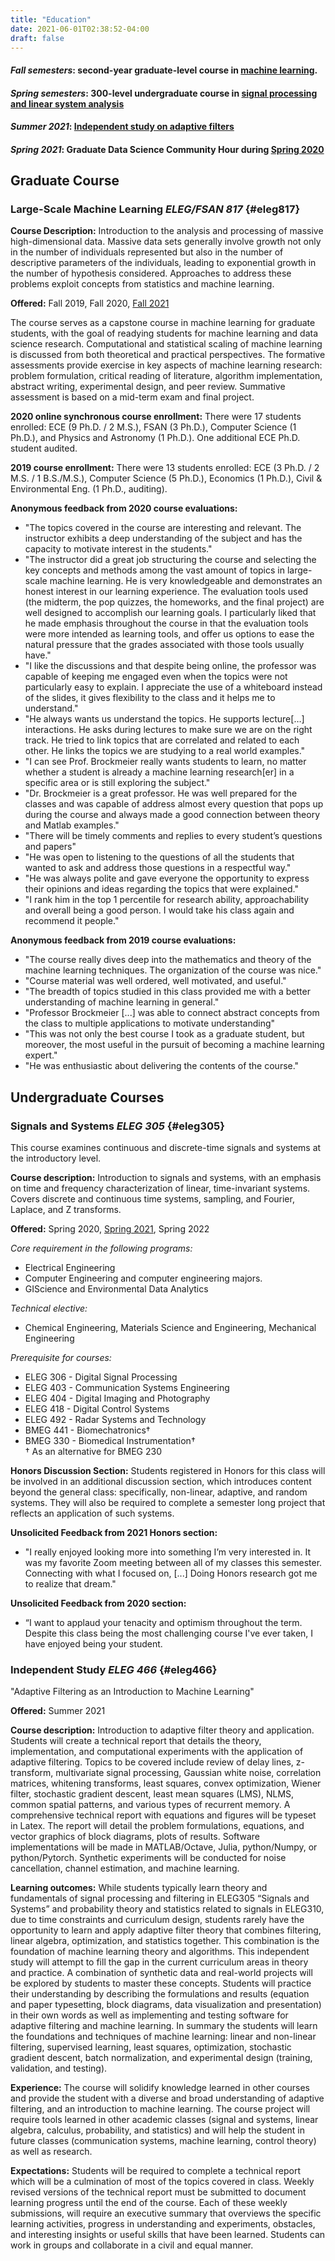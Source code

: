 ```yaml
---
title: "Education"
date: 2021-06-01T02:38:52-04:00
draft: false
---
```


#### *Fall semesters*: second-year graduate-level course in [machine learning](#eleg817).
#### *Spring semesters*: 300-level undergraduate course in [signal processing and linear system analysis](#eleg305)
#### *Summer 2021*: [Independent study on adaptive filters](#eleg466)
#### *Spring 2021*: Graduate Data Science Community Hour during [Spring 2020](https://dsi.udel.edu/events/data-science-community-hour/)



## Graduate Course 

### Large-Scale Machine Learning *ELEG/FSAN 817* {#eleg817}
**Course Description:** Introduction to the analysis and processing of massive high-dimensional data. Massive data sets generally involve growth not only in the number of individuals represented but also in the number of descriptive parameters of the individuals, leading to exponential growth in the number of hypothesis considered. Approaches to address these problems exploit concepts from statistics and machine learning.

**Offered:** Fall 2019, Fall 2020, [Fall 2021](https://dsi.udel.edu/files/formidable/19/Large-Scale-Machine-Learning-Syllabus-2021.pdf)

The course serves as a capstone course in machine learning for graduate students, with the goal of readying students for machine learning and data science research. Computational and statistical scaling of machine learning is discussed from both theoretical and practical perspectives. The formative assessments provide exercise in key aspects of machine learning research: problem formulation, critical reading of literature, algorithm implementation, abstract writing, experimental design, and peer review. Summative assessment is based on a mid-term exam and final project. 

**2020 online synchronous course enrollment:** There were 17 students enrolled: ECE (9 Ph.D. / 2 M.S.), FSAN (3 Ph.D.), Computer Science (1 Ph.D.), and Physics and Astronomy (1 Ph.D.).  One additional ECE Ph.D. student audited. 

**2019 course enrollment:** There were 13 students enrolled: ECE (3 Ph.D. / 2 M.S. / 1 B.S./M.S.), Computer Science (5 Ph.D.), Economics (1 Ph.D.), Civil \& Environmental Eng. (1 Ph.D., auditing). 


**Anonymous feedback from 2020 course evaluations:**
 - "The topics covered in the course are interesting and relevant. The instructor exhibits a deep understanding of the subject and has the capacity to motivate interest in the students."
 - "The instructor did a great job structuring the course and selecting the key concepts and methods among the vast amount of topics in large-scale machine learning. He is very knowledgeable and demonstrates an honest interest in our learning experience. The evaluation tools used (the midterm, the pop quizzes, the homeworks, and the final project) are well designed to accomplish our learning goals. I particularly liked that he made emphasis throughout the course in that the evaluation tools were more intended as learning tools, and offer us options to ease the natural pressure that the grades associated with those tools usually have."
 - "I like the discussions and that despite being online, the professor was capable of keeping me engaged even when the topics were not particularly easy to explain. I appreciate the use of a whiteboard instead of the slides, it gives flexibility to the class and it helps me to understand."
 - "He always wants us understand the topics. He supports lecture[…] interactions. He asks during lectures to make sure we are on the right track. He tried to link topics that are correlated and related to each other. He links the topics we are studying to a real world examples."
 - "I can see Prof. Brockmeier really wants students to learn, no matter whether a student is already a machine learning research[er] in a specific area or is still exploring the subject."
 - "Dr. Brockmeier is a great professor. He was well prepared for the classes and was capable of address almost every question that pops up during the course and always made a good connection between theory and Matlab examples."
 - "There will be timely comments and replies to every student’s questions and papers"
 - "He was open to listening to the questions of all the students that wanted to ask and address those questions in a respectful way."
 - "He was always polite and gave everyone the opportunity to express their opinions and ideas regarding the topics that were explained."
 - "I rank him in the top 1 percentile for research ability, approachability and overall being a good person. I would take his class again and recommend it people."


**Anonymous feedback from 2019 course evaluations:**
 - "The course really dives deep into the mathematics and theory of the machine learning techniques. The organization of the course was nice."
 - "Course material was well ordered, well motivated, and useful."
 - "The breadth of topics studied in this class provided me with a better understanding of machine learning in general."
 - "Professor Brockmeier [...] was able to connect abstract concepts from the class to multiple applications to motivate understanding" 
 - "This was not only the best course I took as a graduate student, but moreover, the most useful in the pursuit of becoming a machine learning expert."
 - "He was enthusiastic about delivering the contents of the course."
## Undergraduate Courses

### Signals and Systems *ELEG 305* {#eleg305}
This course examines continuous and discrete-time signals and systems at the introductory
level. 

**Course description:** Introduction to signals and systems, with an emphasis on time and frequency characterization of linear, time-invariant systems. Covers discrete and continuous time systems, sampling, and Fourier, Laplace, and Z transforms. 

**Offered:** Spring 2020,
[Spring 2021](https://dsi.udel.edu/files/formidable/19/ELEG305-S21.pdf), Spring 2022


*Core requirement in the following programs:*
- Electrical Engineering
- Computer Engineering
 and computer engineering majors. 
- GIScience and Environmental Data Analytics

*Technical elective:*
- Chemical Engineering, Materials Science and Engineering, Mechanical Engineering

*Prerequisite for courses:*
- ELEG 306 - Digital Signal Processing
- ELEG 403 - Communication Systems Engineering
- ELEG 404 - Digital Imaging and Photography
- ELEG 418 - Digital Control Systems
- ELEG 492 - Radar Systems and Technology
- BMEG 441 - Biomechatronics&dagger;
- BMEG 330 - Biomedical Instrumentation&dagger;  
&dagger; As an alternative for BMEG 230


**Honors Discussion Section:** 
Students registered in Honors for this class will be involved in an additional discussion section, which introduces content beyond the general class: specifically, non-linear, adaptive, and random systems. They will also be required to complete a semester long project that reflects an application of such systems.

**Unsolicited Feedback from 2021 Honors section:**
- "I really enjoyed looking more into something I’m very interested in. It was my favorite Zoom meeting between all of my classes this semester. Connecting with what I focused on, [...] Doing Honors research got me to realize that dream."

**Unsolicited Feedback from 2020 section:**

- “I want to applaud your tenacity and optimism throughout the term. Despite this class being the most challenging course I've ever taken, I have enjoyed being your student.


### Independent Study *ELEG 466*  {#eleg466}
"Adaptive Filtering as an Introduction to Machine Learning"

**Offered:** Summer 2021

**Course description:** Introduction to adaptive filter theory and application. Students will create a technical report that details the theory, implementation, and computational experiments with the application of adaptive filtering. Topics to be covered include review of delay lines, z-transform, multivariate signal processing, Gaussian white noise, correlation matrices, whitening transforms, least squares, convex optimization, Wiener filter, stochastic gradient descent, least mean squares (LMS), NLMS, common spatial patterns, and various types of recurrent memory. A comprehensive technical report with equations and figures will be typeset in Latex. The report will detail the problem formulations, equations, and vector graphics of block diagrams, plots of results. Software implementations will be made in MATLAB/Octave, Julia, python/Numpy, or python/Pytorch. Synthetic experiments will be conducted for noise cancellation, channel estimation, and machine learning. 

**Learning outcomes:**
While students typically learn theory and fundamentals of signal processing and filtering in ELEG305 “Signals and Systems” and probability theory and statistics related to signals in ELEG310, due to time constraints and curriculum design, students rarely have the opportunity to learn and apply adaptive filter theory that combines filtering, linear algebra, optimization, and statistics together. This combination is the foundation of machine learning theory and algorithms. This independent study will attempt to fill the gap in the current curriculum areas in theory and practice.  A combination of synthetic data and real-world projects will be explored by students to master these concepts. Students will practice their understanding by describing the formulations and results (equation and paper typesetting, block diagrams, data visualization and presentation) in their own words as well as implementing and testing software for adaptive filtering and machine learning. In summary the students will learn the foundations and techniques of machine learning: linear and non-linear filtering, supervised learning, least squares, optimization, stochastic gradient descent, batch normalization, and experimental design (training, validation, and testing). 

**Experience:**
The course will solidify knowledge learned in other courses and provide the student with a diverse and broad understanding of adaptive filtering, and an introduction to machine learning. The course project will require tools learned in other academic classes (signal and systems, linear algebra, calculus, probability, and statistics) and will help the student in future classes (communication systems, machine learning, control theory) as well as research.

**Expectations:**
Students will be required to complete a technical report which will be a culmination of most of the topics covered in class. Weekly revised versions of the technical report must be submitted to document learning progress until the end of the course. Each of these weekly submissions, will require an executive summary that overviews the specific learning activities, progress in understanding and experiments, obstacles, and interesting insights or useful skills that have been learned. Students can work in groups and collaborate in a civil and equal manner.